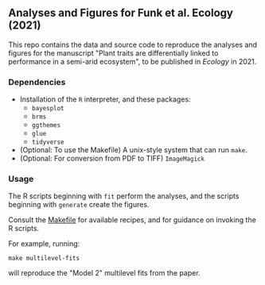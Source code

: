 ## Analyses and Figures for Funk et al. Ecology (2021)

This repo contains the data and source code to reproduce the analyses and figures
for the manuscript "Plant traits are differentially linked to performance in a semi-arid
ecosystem", to be published in *Ecology* in 2021.

### Dependencies

- Installation of the `R` interpreter, and these packages:
  - `bayesplot`
  - `brms`
  - `ggthemes`
  - `glue`
  - `tidyverse`
- (Optional: To use the Makefile) A unix-style system that can run `make`.
- (Optional: For conversion from PDF to TIFF) `ImageMagick`


### Usage

The R scripts beginning with `fit` perform the analyses, and the scripts
beginning with `generate` create the figures.

Consult the [Makefile](./Makefile) for available recipes, and for guidance on
invoking the R scripts.

For example, running:

    make multilevel-fits

will reproduce the "Model 2" multilevel fits from the paper.
